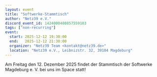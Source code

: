 ```yaml
---
layout: event
title: "Softwerke-Stammtisch"
author: "Netz39 e.V."
discord_event_id: 1424000480857559103
tags: ["non-recurring"]
event:
  start: 2025-12-12 19:30:00 
  end:   2025-12-12 21:30:00 
  organizer: "Netz39 Team <kontakt@netz39.de>" 
  location: "Netz39 e.V., Leibnizstr. 32, 39104 Magdeburg"
---
```

Am Freitag den 12. Dezember 2025 findet der Stammtisch der Softwerke Magdeburg e. V. bei uns im Space statt!
<!-- event imported from discord manual changes may be overwritten -->